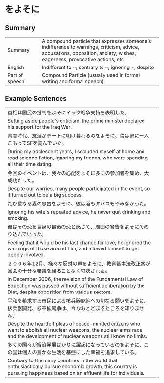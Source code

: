 # をよそに

## Summary

<table><tr>   <td>Summary<td>   <td>A compound particle that expresses someone’s indifference to warnings, criticism, advice, accusations, opposition, anxiety, wishes, eagerness, provocative actions, etc.</td><tr><tr>   <td>English<td>   <td>Indifferent to ~; contrary to ~; ignoring ~; despite</td><tr><tr>   <td>Part of speech<td>   <td>Compound Particle (usually used in formal writing and formal speech)</td><tr></table></table></table>

## Example Sentences

<table><tr><td>首相は国民の批判をよそにイラク戦争支持を表明した。<td><tr><tr><td>Setting aside people's criticism, the prime minister declared his support for the Iraq War.<td><tr><tr><td>青春時代、友達がデートに明け暮れるのをよそに、僕は家に一人こもってSFを読んでいた。<td><tr><tr><td>During my adolescent years, I secluded myself at home and read science ﬁction, ignoring my friends, who were spending all their time dating.<td><tr><tr><td>今回のイベントは、我々の心配をよそに多くの参加者を集め、大成功だった。<td><tr><tr><td>Despite our worries, many people participated in the event, so it turned out to be a big success.<td><tr><tr><td>たび重なる妻の忠告をよそに、彼は酒もタバコもやめなかった。<td><tr><tr><td>Ignoring his wife's repeated advice, he never quit drinking and smoking.<td><tr><tr><td>彼はその恋を自身の最後の恋と感じて、周囲の警告をよそにのめり込んでいった。<td><tr><tr><td>Feeling that it would be his last chance for love, he ignored the warnings of those around him, and allowed himself to get deeply involved.<td><tr><tr><td>２００６年12月、様々な反対の声をよそに、教育基本法改正案が国会の十分な審議を経ることなく可決された。<td><tr><tr><td>In December 2006, the revision of the Fundamental Law of Education was passed without sufﬁcient deliberation by the Diet, despite opposition from various sectors.<td><tr><tr><td>平和を希求する市民による核兵器廃絶への切なる願いをよそに、核兵器開発、核軍拡競争は、今なおとどまるところを知りません。<td><tr><tr><td>Despite the heartfelt pleas of peace-minded citizens who want to abolish all nuclear weapons, the nuclear arms race and the development of nuclear weapons still know no limits.<td><tr><tr><td>多くの国々が経済発展ばかりに躍起になっているのをよそに、この国は個人の豊かな生活を基盤にした幸福を追求している。<td><tr><tr><td>Contrary to the many countries in the world that enthusiastically pursue economic growth, this country is pursuing happiness based on an afﬂuent life for individuals.<td><tr></table>

